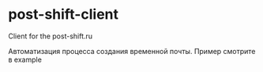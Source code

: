 # post-shift-client
Client for the post-shift.ru
 
Автоматизация процесса создания временной почты. Пример смотрите в example